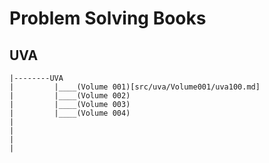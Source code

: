 # Problem Solving Books

## UVA
```
|--------UVA
|         |____(Volume 001)[src/uva/Volume001/uva100.md]
|         |____(Volume 002)
|         |____(Volume 003)
|         |____(Volume 004)
|
|
|
|

```
